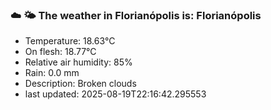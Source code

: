 ### ☁️ 🌤️  The weather in Florianópolis is: Florianópolis

- Temperature: 18.63°C
- On flesh: 18.77°C
- Relative air humidity: 85%
- Rain: 0.0 mm
- Description: Broken clouds
- last updated: 2025-08-19T22:16:42.295553
